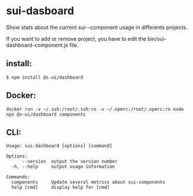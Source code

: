 # sui-dasboard

Show stats about the current sui--component usage in differents projects.

If you want to add or remove project, you have to edit the bin/sui-dashboard-component.js file.


## install:

`$ npm install @s-ui/dashboard`

## Docker:

`docker run -v ~/.ssh:/root/.ssh:ro -v ~/.npmrc:/root/.npmrc:ro node npx @s-ui/dashboard components`

## CLI:

```
Usage: sui-dashboard [options] [command]

Options:
      --version  output the version number
  -h, --help     output usage information

Commands:
  components     Update several metrics about sui-components
  help [cmd]     display help for [cmd]

```
